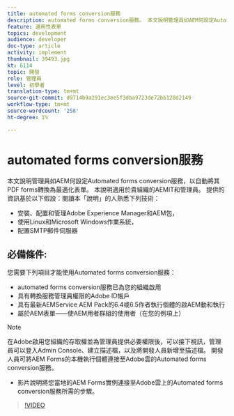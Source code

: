 ```yaml
---
title: automated forms conversion服務
description: automated forms conversion服務。 本文說明管理員如AEM何設定Automated forms conversion服務，以自動將其PDF forms轉換為最適化表單。 本說明適用於貴組織的AEMIT和管理員。
feature: 適用性表單
topics: development
audience: developer
doc-type: article
activity: implement
thumbnail: 39493.jpg
kt: 6114
topic: 開發
role: 管理員
level: 初學者
translation-type: tm+mt
source-git-commit: d9714b9a291ec3ee5f3dba9723de72bb120d2149
workflow-type: tm+mt
source-wordcount: '258'
ht-degree: 1%

---
```


# automated forms conversion服務

本文說明管理員如AEM何設定Automated forms conversion服務，以自動將其PDF forms轉換為最適化表單。 本說明適用於貴組織的AEMIT和管理員。 提供的資訊基於以下假設：閱讀本「說明」的人熟悉下列技術：

* 安裝、配置和管理Adobe Experience Manager和AEM包，
* 使用Linux和Microsoft Windows作業系統，
* 配置SMTP郵件伺服器

## 必備條件:

您需要下列項目才能使用Automated forms conversion服務：

* automated forms conversion服務已為您的組織啟用
* 具有轉換服務管理員權限的Adobe ID帳戶
* 具有最新AEMService AEM Pack的6.4或6.5作者執行個體的啟AEM動和執行
* 屬於AEM表單——使AEM用者群組的使用者（在您的例項上）

>[!NOTE]
>在Adobe啟用您組織的存取權並為管理員提供必要權限後，可以接下視訊，管理員可以登入Admin Console、建立描述檔，以及將開發人員新增至描述檔。 開發人員可將AEM Forms的本機執行個體連接至Adobe雲的Automated forms conversion服務。

* 影片說明將您當地的AEM Forms實例連接至Adobe雲上的Automated forms conversion服務所需的步驟。

>[!VIDEO](https://video.tv.adobe.com/v/39493/?quality=9&learn=on)

